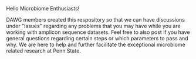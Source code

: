 Hello Microbiome Enthusiasts!

DAWG members created this respository so that we can have discussions under "Issues" regarding any problems that you may have while you are working with amplicon sequence datasets. 
Feel free to also post if you have general questions regarding certain steps or which parameters to pass and why. 
We are here to help and further facilitate the exceptional microbiome related research at Penn State. 
